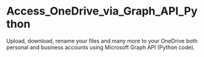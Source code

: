 # Access_OneDrive_via_Graph_API_Python
Upload, download, rename your files and many more to your OneDrive both personal and business accounts using Microsoft Graph API (Python code).
